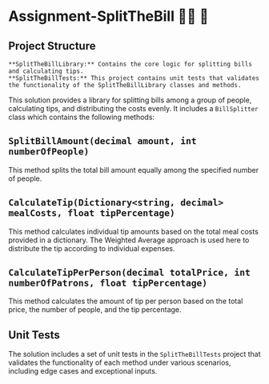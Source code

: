 # Assignment-SplitTheBill :spaghetti::pizza: :receipt:
## Project Structure

    **SplitTheBillLibrary:** Contains the core logic for splitting bills and calculating tips.
    **SplitTheBillTests:** This project contains unit tests that validates the functionality of the SplitTheBillLibrary classes and methods.

This solution provides a library for splitting bills among a group of people, calculating tips, and distributing the costs evenly. It includes a `BillSplitter` class which contains the following methods:

## `SplitBillAmount(decimal amount, int numberOfPeople)` 

This method splits the total bill amount equally among the specified number of people.

## `CalculateTip(Dictionary<string, decimal> mealCosts, float tipPercentage)`

This method calculates individual tip amounts based on the total meal costs provided in a dictionary. The Weighted Average approach is used here to distribute the tip according to individual expenses.

## `CalculateTipPerPerson(decimal totalPrice, int numberOfPatrons, float tipPercentage)`

This method calculates the amount of tip per person based on the total price, the number of people, and the tip percentage.

## Unit Tests

The solution includes a set of unit tests in the `SplitTheBillTests` project that validates the functionality of each method under various scenarios, including edge cases and exceptional inputs.



